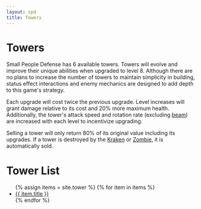 ```yaml
---
layout: spd
title: Towers
---
```


# Towers

Small People Defense has 6 available towers. Towers will evolve and improve their unique abilities when upgraded to level 8. Although there are no plans to increase the number of towers to maintain simplicity in building, status effect interactions and enemy mechanics are designed to add depth to this game's strategy.

Each upgrade will cost twice the previous upgrade. Level increases will grant damage relative to its cost and 20% more maximum health. Additionally, the tower's attack speed and rotation rate (excluding [beam](/spd/tower/beam)) are increased with each level to incentivize upgrading.

Selling a tower will only return 80% of its original value including its upgrades. If a tower is destroyed by the [Kraken](/spd/boss/kraken) or [Zombie](/spd/enemy/zombie), it is automatically sold.

# Tower List

<ul>
  {% assign items = site.tower %}
  {% for item in items %}
    <li><a href="{{ item.url }}">{{ item.title }}</a></li>
  {% endfor %}
<ul>
